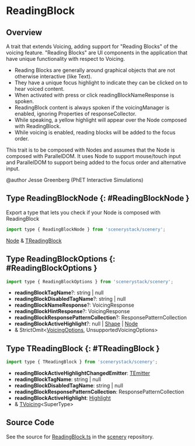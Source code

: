 # ReadingBlock

## Overview

A trait that extends Voicing, adding support for "Reading Blocks" of the voicing feature. "Reading Blocks" are
UI components in the application that have unique functionality with respect to Voicing.

 - Reading Blocks are generally around graphical objects that are not otherwise interactive (like Text).
 - They have a unique focus highlight to indicate they can be clicked on to hear voiced content.
 - When activated with press or click readingBlockNameResponse is spoken.
 - ReadingBlock content is always spoken if the voicingManager is enabled, ignoring Properties of responseCollector.
 - While speaking, a yellow highlight will appear over the Node composed with ReadingBlock.
 - While voicing is enabled, reading blocks will be added to the focus order.

This trait is to be composed with Nodes and assumes that the Node is composed with ParallelDOM.  It uses Node to
support mouse/touch input and ParallelDOM to support being added to the focus order and alternative input.

@author Jesse Greenberg (PhET Interactive Simulations)

## Type ReadingBlockNode {: #ReadingBlockNode }


Export a type that lets you check if your Node is composed with ReadingBlock

```js
import type { ReadingBlockNode } from 'scenerystack/scenery';
```
[Node](../scenery/Node.md) &amp; [TReadingBlock](../scenery/ReadingBlock.md#TReadingBlock)



## Type ReadingBlockOptions {: #ReadingBlockOptions }


```js
import type { ReadingBlockOptions } from 'scenerystack/scenery';
```
- **readingBlockTagName**?: <span style="color: hsla(calc(var(--md-hue) + 180deg),80%,40%,1);">string</span> | <span style="color: hsla(calc(var(--md-hue) + 180deg),80%,40%,1);">null</span>
- **readingBlockDisabledTagName**?: <span style="color: hsla(calc(var(--md-hue) + 180deg),80%,40%,1);">string</span> | <span style="color: hsla(calc(var(--md-hue) + 180deg),80%,40%,1);">null</span>
- **readingBlockNameResponse**?: VoicingResponse
- **readingBlockHintResponse**?: VoicingResponse
- **readingBlockResponsePatternCollection**?: ResponsePatternCollection
- **readingBlockActiveHighlight**?: <span style="color: hsla(calc(var(--md-hue) + 180deg),80%,40%,1);">null</span> | [Shape](../kite/Shape.md) | [Node](../scenery/Node.md)
- &amp; StrictOmit&lt;[VoicingOptions](../scenery/Voicing.md#VoicingOptions), UnsupportedVoicingOptions&gt;




## Type TReadingBlock {: #TReadingBlock }


```js
import type { TReadingBlock } from 'scenerystack/scenery';
```
- **readingBlockActiveHighlightChangedEmitter**: [TEmitter](../axon/TEmitter.md)
- **readingBlockTagName**: <span style="color: hsla(calc(var(--md-hue) + 180deg),80%,40%,1);">string</span> | <span style="color: hsla(calc(var(--md-hue) + 180deg),80%,40%,1);">null</span>
- **readingBlockDisabledTagName**: <span style="color: hsla(calc(var(--md-hue) + 180deg),80%,40%,1);">string</span> | <span style="color: hsla(calc(var(--md-hue) + 180deg),80%,40%,1);">null</span>
- **readingBlockResponsePatternCollection**: ResponsePatternCollection
- **readingBlockActiveHighlight**: [Highlight](../scenery/HighlightOverlay.md#Highlight)
- &amp; [TVoicing](../scenery/Voicing.md#TVoicing)&lt;SuperType&gt;




## Source Code

See the source for [ReadingBlock.ts](https://github.com/phetsims/scenery/blob/main/js/accessibility/voicing/ReadingBlock.ts) in the [scenery](https://github.com/phetsims/scenery) repository.

